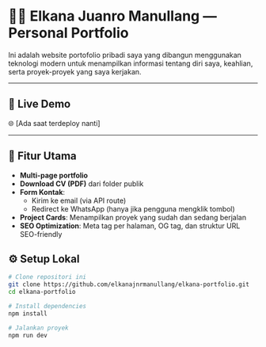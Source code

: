 # 🧑‍💻 Elkana Juanro Manullang — Personal Portfolio

Ini adalah website portofolio pribadi saya yang dibangun menggunakan teknologi modern untuk menampilkan informasi tentang diri saya, keahlian, serta proyek-proyek yang saya kerjakan.

---

## 🚀 Live Demo

🌐 [Ada saat terdeploy nanti] 

---

## 📄 Fitur Utama

- **Multi-page portfolio**
- **Download CV (PDF)** dari folder publik
- **Form Kontak**:
  - Kirim ke email (via API route)
  - Redirect ke WhatsApp (hanya jika pengguna mengklik tombol)
- **Project Cards**: Menampilkan proyek yang sudah dan sedang berjalan
- **SEO Optimization**: Meta tag per halaman, OG tag, dan struktur URL SEO-friendly

## ⚙️ Setup Lokal

```bash
# Clone repositori ini
git clone https://github.com/elkanajnrmanullang/elkana-portfolio.git
cd elkana-portfolio

# Install dependencies
npm install

# Jalankan proyek
npm run dev
